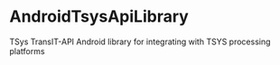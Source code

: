 # AndroidTsysApiLibrary
TSys TransIT-API Android library for integrating with TSYS processing platforms
